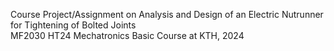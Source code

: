 Course Project/Assignment on Analysis and Design of an Electric Nutrunner for Tightening of Bolted Joints \
MF2030 HT24 Mechatronics Basic Course at KTH, 2024
